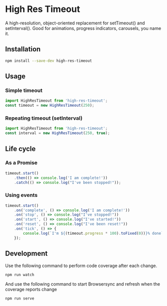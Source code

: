 # High Res Timeout

A high-resolution, object-oriented replacement for setTimeout() and setInterval().
Good for animations, progress indicators, carousels, you name it.

## Installation
```bash
npm install --save-dev high-res-timeout
```

## Usage

### Simple timeout
```javascript
import HighResTimeout from 'high-res-timeout';
const timeout = new HighResTimeout(250);
```

### Repeating timeout (setInterval)
```javascript
import HighResTimeout from 'high-res-timeout';
const interval = new HighResTimeout(250, true);
```

## Life cycle
### As a Promise
```javascript
timeout.start()
    .then(() => console.log('I am complete!'))
    .catch(() => console.log("I've been stopped!"));
```

### Using events
```javascript
timeout.start()
    .on('complete', () => console.log('I am complete!'))
    .on('stop', () => console.log("I've stopped!"))
    .on('start', () => console.log("I've started!"))
    .on('reset', () => console.log("I've been reset!"))
    .on('tick', () => {
    	console.log(`I'm ${(timeout.progress * 100).toFixed(0))}% done`)
    });
```

## Development
Use the following command to perform code coverage after each change.
```bash
npm run watch
```

And use the following command to start Browsersync and refresh when the coverage
reports change
```bash
npm run serve
```
